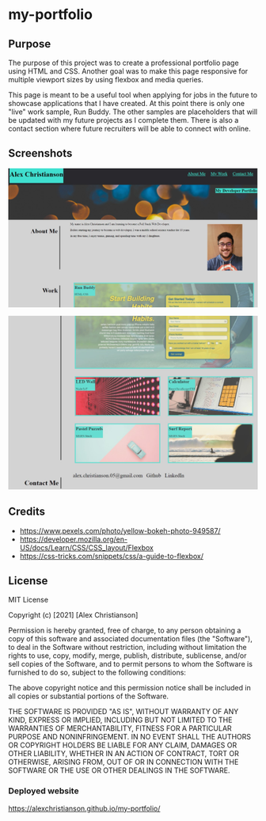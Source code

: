 ﻿# my-portfolio
 
 ## Purpose
The purpose of this project was to create a professional portfolio page using HTML and CSS. Another goal was to make this page responsive for multiple viewport sizes by using flexbox and media queries. 

This page is meant to be a useful tool when applying for jobs in the future to showcase applications that I have created. At this point there is only one "live" work sample, Run Buddy. The other samples are placeholders that will be updated with my future projects as I complete them. There is also a contact section where future recruiters will be able to connect with online.

## Screenshots
![Screenshot of top of My Portfolio page](./assets/images/my-portfolio-screenshot1.jpg)

![Screenshot of bottom of My Portfolio page](./assets/images/my-portfolio-screenshot2.jpg)

## Credits
* https://www.pexels.com/photo/yellow-bokeh-photo-949587/
* https://developer.mozilla.org/en-US/docs/Learn/CSS/CSS_layout/Flexbox
* https://css-tricks.com/snippets/css/a-guide-to-flexbox/

## License
MIT License

Copyright (c) [2021] [Alex Christianson]

Permission is hereby granted, free of charge, to any person obtaining a copy
of this software and associated documentation files (the "Software"), to deal
in the Software without restriction, including without limitation the rights
to use, copy, modify, merge, publish, distribute, sublicense, and/or sell
copies of the Software, and to permit persons to whom the Software is
furnished to do so, subject to the following conditions:

The above copyright notice and this permission notice shall be included in all
copies or substantial portions of the Software.

THE SOFTWARE IS PROVIDED "AS IS", WITHOUT WARRANTY OF ANY KIND, EXPRESS OR
IMPLIED, INCLUDING BUT NOT LIMITED TO THE WARRANTIES OF MERCHANTABILITY,
FITNESS FOR A PARTICULAR PURPOSE AND NONINFRINGEMENT. IN NO EVENT SHALL THE
AUTHORS OR COPYRIGHT HOLDERS BE LIABLE FOR ANY CLAIM, DAMAGES OR OTHER
LIABILITY, WHETHER IN AN ACTION OF CONTRACT, TORT OR OTHERWISE, ARISING FROM,
OUT OF OR IN CONNECTION WITH THE SOFTWARE OR THE USE OR OTHER DEALINGS IN THE
SOFTWARE.

### Deployed website
https://alexchristianson.github.io/my-portfolio/
